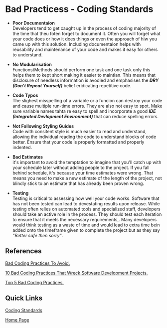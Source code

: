 # Bad Practicess - Coding Standards

* **Poor Documentaion**  
Developers tend to get caught up in the process of coding majority of the time that theu foten forget to document it. Often you will forget what your code does or how it does things or even the approach of hiw you came up with this solution. Including documentaion helps with reusability and maintenance of your code and makes it easy for others to understand.

* **No Modularisation**  
Functions/Methods should perform one task and one task only this helps them to kept short making it easier to maintian. This means that disclosure of needless information is avodied and emphasises the __*DRY (Don't Repeat Yourself)*__ belief eridicating repetitive code.

* **Code Typos**  
The slighest misspelling of a variable or a funcion can destroy your code and cause multiple run-time errors. They are also not easy to spot. Make sure variable names tahta re easy to spell and incorporate a good __*IDE (Integrated Devlopment Environment)*__ that can reduce spelling errors.

* **Not Following Styling Guides**  
 Code with consitent style is much easier to read and understand, allowing the individual reading the code to understand blocks of code better. Ensure that your code is properly formatted and properly indented.

* **Bad Estimates**  
  it's important to avoid the temptation to imagine that you'll catch up with your schedule later without adding people to the project. If you fall behind schedule, it's because your time estimates were wrong. That means you need to make a new estimate of the length of the project, not blindly stick to an estimate that has already been proven wrong.


 * **Testing**  
Testing is critical to assessing how well your code works. Software that has not been tested can lead to devestating results upon release. While testing often relies on automated tools and specialized staff, developers should take an active role in the process. They should test each iteration to ensure that it meets the necessary requirements,. Many developers would think testing as a waste of time and would lead to extra time bein added onto the timeframe given to complete the project but as they say _"Better safe then sorry"_.

## References

[Bad Coding Practices To Avoid.](https://searchsoftwarequality.techtarget.com/answer/What-are-some-bad-coding-practices-to-avoid)

[10 Bad Coding Practices That Wreck Software Development Projects.](https://www.cio.com/article/2448952/10-bad-coding-practices-that-wreck-software-development-projects.html)

[Top 5 Bad Coding Practices.](https://dev.to/blarzhernandez/top-5-bad-coding-practices-avoid-them-to-all-costs-2ab3)

## Quick Links
[Coding Standards](https://github.com/Lordjiggyx/SQA/blob/Develop/coding-standards/CodingStandards.md)

[Home Page](https://github.com/Lordjiggyx/SQA/tree/Develop)